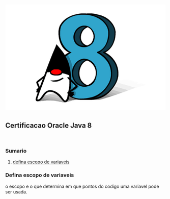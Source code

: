 # ![certificao_banner](img/certificao_banner.png)

## Certificacao Oracle Java 8

<br />

### Sumario

1. [defina escopo de variaveis](#defina_escopo_de_variaveis)

### Defina escopo de variaveis <a name="defina_escopo_de_variaveis">

o escopo  e o que determina em que pontos do codigo uma variavel pode ser usada.

